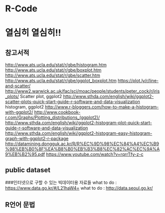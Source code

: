 # R-Code
# 열심히 열심히!!

## 참고서적

http://www.ats.ucla.edu/stat/r/gbe/histogram.htm
http://www.ats.ucla.edu/stat/r/gbe/boxplot.htm
http://www.ats.ucla.edu/stat/r/gbe/scatter.htm
http://www.ats.ucla.edu/stat/r/gbe/ggplot_boxplot.htm
https://plot.ly/r/line-and-scatter/
http://www2.warwick.ac.uk/fac/sci/moac/people/students/peter_cock/r/iris_plots/
Scatter plot, ggplot2
http://www.sthda.com/english/wiki/ggplot2-scatter-plots-quick-start-guide-r-software-and-data-visualization
histogram, ggplot2
http://www.r-bloggers.com/how-to-make-a-histogram-with-ggplot2/
http://www.cookbook-r.com/Graphs/Plotting_distributions_(ggplot2)/
http://www.sthda.com/english/wiki/ggplot2-histogram-plot-quick-start-guide-r-software-and-data-visualization
http://www.sthda.com/english/wiki/ggplot2-histogram-easy-histogram-graph-with-ggplot2-r-package
http://datamining.dongguk.ac.kr/R/R%EC%9D%98%EC%84%A4%EC%B9%98%EB%B0%8F%EA%B8%B0%EB%B3%B8%EC%82%AC%EC%9A%A9%EB%B2%95.pdf
https://www.youtube.com/watch?v=rqrrTfy-z-c

## public dataset
###인터넷으로 구할 수 있는 빅데이터용 자료들
what to do : https://www.data.go.kr/#/L21haW4=
what to do : http://data.seoul.go.kr/

## R언어 문법

# 
